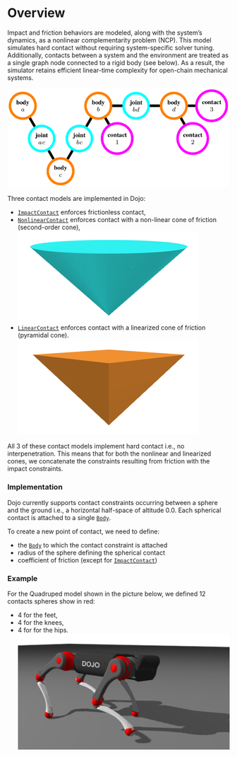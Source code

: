 # Overview

Impact and friction behaviors are modeled, along with the system’s dynamics, as a nonlinear complementarity problem (NCP). This model simulates hard contact without requiring system-specific solver tuning. Additionally, contacts between a system and the environment are treated as a single graph node connected to a rigid body (see below). As a result, the simulator retains efficient linear-time complexity for open-chain mechanical systems.

![graph](../assets/graph.png)

Three contact models are implemented in Dojo:
- [`ImpactContact`](@ref) enforces frictionless contact,
- [`NonlinearContact`](@ref) enforces contact with a non-linear cone of friction (second-order cone),
![nonlinear_cone](../assets/nonlinear_cone.png)
- [`LinearContact`](@ref) enforces contact with a linearized cone of friction (pyramidal cone).
![linearized_cone](../assets/linearized_cone.png)

All 3 of these contact models implement hard contact i.e., no interpenetration. This means that for both the nonlinear and linearized cones, we concatenate the constraints resulting from friction with the impact constraints.

### Implementation
Dojo currently supports contact constraints occurring between a sphere and the ground i.e., a horizontal half-space of altitude 0.0. Each spherical contact is attached to a single [`Body`](@ref).

To create a new point of contact, we need to define:
- the [`Body`](@ref) to which the contact constraint is attached
- radius of the sphere defining the spherical contact
- coefficient of friction (except for [`ImpactContact`](@ref))

### Example
For the Quadruped model shown in the picture below, we defined 12 contacts spheres show in red:
- 4 for the feet,
- 4 for the knees,
- 4 for for the hips.
![quadruped_contact](../assets/quadruped_contact.png)
